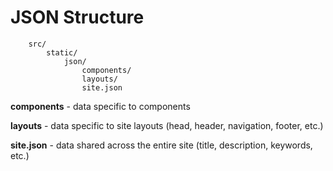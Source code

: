 # JSON Structure

        src/
            static/
                json/
                    components/
                    layouts/
                    site.json

**components** - data specific to components

**layouts** - data specific to site layouts (head, header, navigation, footer, etc.)

**site.json** - data shared across the entire site (title, description, keywords, etc.)
